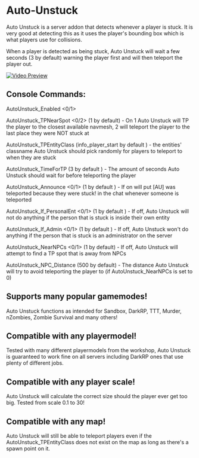 # Auto-Unstuck
Auto Unstuck is a server addon that detects whenever a player is stuck. It is very good at detecting this as it uses the player's bounding box which is what players use for collisions.

When a player is detected as being stuck, Auto Unstuck will wait a few seconds (3 by default) warning the player first and will then teleport the player out.

[![Video Preview](https://i.imgur.com/qEIRlmM.png)](https://www.youtube.com/watch?v=NA_v0GNkiCE "Auto Unstuck Preview")

## Console Commands:
AutoUnstuck_Enabled <0/1> 

AutoUnstuck_TPNearSpot <0/2> (1 by default) - On 1 Auto Unstuck will TP the player to the closest available navmesh, 2 will teleport the player to the last place they were NOT stuck at

AutoUnstuck_TPEntityClass <entity classname> (info_player_start by default ) - the entities' classname Auto Unstuck should pick randomly for players to teleport to when they are stuck

AutoUnstuck_TimeForTP <seconds> (3 by default ) - The amount of seconds Auto Unstuck should wait for before teleporting the player

AutoUnstuck_Announce <0/1> (1 by default ) - If on will put [AU]<Name> was teleported because they were stuck! in the chat whenever someone is teleported

AutoUnstuck_If_PersonalEnt <0/1> (1 by default ) - If off, Auto Unstuck will not do anything if the person that is stuck is inside their own entity

AutoUnstuck_If_Admin <0/1> (1 by default ) - If off, Auto Unstuck won't do anything if the person that is stuck is an administrator on the server

AutoUnstuck_NearNPCs <0/1> (1 by default)  - If off, Auto Unstuck will attempt to find a TP spot that is away from NPCs

AutoUnstuck_NPC_Distance <number> (500 by default) - The distance Auto Unstuck will try to avoid teleporting the player to (if AutoUnstuck_NearNPCs is set to 0)
  
  
## Supports many popular gamemodes!
Auto Unstuck functions as intended for Sandbox, DarkRP, TTT, Murder, nZombies, Zombie Survival and many others!

## Compatible with any playermodel!
Tested with many different playermodels from the workshop, Auto Unstuck is guaranteed to work fine on all servers including DarkRP ones that use plenty of different jobs.

## Compatible with any player scale!
Auto Unstuck will calculate the correct size should the player ever get too big. Tested from scale 0.1 to 30!

## Compatible with any map!
Auto Unstuck will still be able to teleport players even if the AutoUnstuck_TPEntityClass does not exist on the map as long as there's a spawn point on it.
